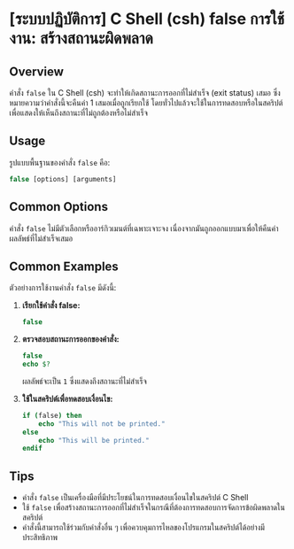 # [ระบบปฏิบัติการ] C Shell (csh) false การใช้งาน: สร้างสถานะผิดพลาด

## Overview
คำสั่ง `false` ใน C Shell (csh) จะทำให้เกิดสถานะการออกที่ไม่สำเร็จ (exit status) เสมอ ซึ่งหมายความว่าคำสั่งนี้จะคืนค่า 1 เสมอเมื่อถูกเรียกใช้ โดยทั่วไปแล้วจะใช้ในการทดสอบหรือในสคริปต์เพื่อแสดงให้เห็นถึงสถานะที่ไม่ถูกต้องหรือไม่สำเร็จ

## Usage
รูปแบบพื้นฐานของคำสั่ง `false` คือ:

```csh
false [options] [arguments]
```

## Common Options
คำสั่ง `false` ไม่มีตัวเลือกหรืออาร์กิวเมนต์ที่เฉพาะเจาะจง เนื่องจากมันถูกออกแบบมาเพื่อให้คืนค่าผลลัพธ์ที่ไม่สำเร็จเสมอ

## Common Examples
ตัวอย่างการใช้งานคำสั่ง `false` มีดังนี้:

1. **เรียกใช้คำสั่ง false:**
   ```csh
   false
   ```

2. **ตรวจสอบสถานะการออกของคำสั่ง:**
   ```csh
   false
   echo $?
   ```
   ผลลัพธ์จะเป็น `1` ซึ่งแสดงถึงสถานะที่ไม่สำเร็จ

3. **ใช้ในสคริปต์เพื่อทดสอบเงื่อนไข:**
   ```csh
   if (false) then
       echo "This will not be printed."
   else
       echo "This will be printed."
   endif
   ```

## Tips
- คำสั่ง `false` เป็นเครื่องมือที่มีประโยชน์ในการทดสอบเงื่อนไขในสคริปต์ C Shell
- ใช้ `false` เพื่อสร้างสถานะการออกที่ไม่สำเร็จในกรณีที่ต้องการทดสอบการจัดการข้อผิดพลาดในสคริปต์
- คำสั่งนี้สามารถใช้ร่วมกับคำสั่งอื่น ๆ เพื่อควบคุมการไหลของโปรแกรมในสคริปต์ได้อย่างมีประสิทธิภาพ